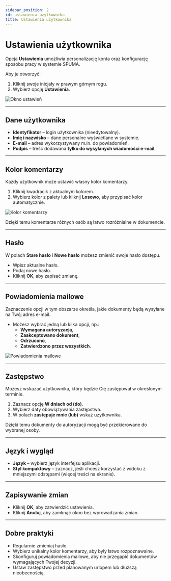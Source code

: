 ```yaml
---
sidebar_position: 2
id: ustawienia-uzytkownika
title: Ustawienia użytkownika
---
```


# Ustawienia użytkownika  

Opcja **Ustawienia** umożliwia personalizację konta oraz konfigurację sposobu pracy w systemie SPUMA.  

Aby je otworzyć:  
1. Kliknij swoje inicjały w prawym górnym rogu.  
2. Wybierz opcję **Ustawienia**.  

![Okno ustawień](/img/ustawienia1.png)  

---

## Dane użytkownika  

- **Identyfikator** – login użytkownika (nieedytowalny).  
- **Imię i nazwisko** – dane personalne wyświetlane w systemie.  
- **E-mail** – adres wykorzystywany m.in. do powiadomień.  
- **Podpis** – treść dodawana **tylko do wysyłanych wiadomości e-mail**.  

---

## Kolor komentarzy  

Każdy użytkownik może ustawić własny kolor komentarzy.  
1. Kliknij kwadracik z aktualnym kolorem.  
2. Wybierz kolor z palety lub kliknij **Losowo**, aby przypisać kolor automatycznie.  

![Kolor komentarzy](/img/ustawienia2.png)  

Dzięki temu komentarze różnych osób są łatwo rozróżnialne w dokumencie.  

---

## Hasło  

W polach **Stare hasło** i **Nowe hasło** możesz zmienić swoje hasło dostępu.  
- Wpisz aktualne hasło.  
- Podaj nowe hasło.  
- Kliknij **OK**, aby zapisać zmianę.  

---

## Powiadomienia mailowe  

Zaznaczenie opcji w tym obszarze określa, jakie dokumenty będą wysyłane na Twój adres e-mail.  
- Możesz wybrać jedną lub kilka opcji, np.:  
  - **Wymagana autoryzacja**,  
  - **Zaakceptowano dokument**,  
  - **Odrzucono**,  
  - **Zatwierdzono przez wszystkich**.  

![Powiadomienia mailowe](/img/ustawienia3.png)  

---

## Zastępstwo  

Możesz wskazać użytkownika, który będzie Cię zastępował w określonym terminie.  
1. Zaznacz opcję **W dniach od (do)**.  
2. Wybierz daty obowiązywania zastępstwa.  
3. W polach **zastępuje mnie (lub)** wskaż użytkownika.  

Dzięki temu dokumenty do autoryzacji mogą być przekierowane do wybranej osoby.  

---

## Język i wygląd  

- **Język** – wybierz język interfejsu aplikacji.  
- **Styl kompaktowy** – zaznacz, jeśli chcesz korzystać z widoku z mniejszymi odstępami (więcej treści na ekranie).  

---

## Zapisywanie zmian  

- Kliknij **OK**, aby zatwierdzić ustawienia.  
- Kliknij **Anuluj**, aby zamknąć okno bez wprowadzania zmian.  

---

## Dobre praktyki  

- Regularnie zmieniaj hasło.  
- Wybierz unikalny kolor komentarzy, aby były łatwo rozpoznawalne.  
- Skonfiguruj powiadomienia mailowe, aby nie przegapić dokumentów wymagających Twojej decyzji.  
- Ustaw zastępstwo przed planowanym urlopem lub dłuższą nieobecnością.  
